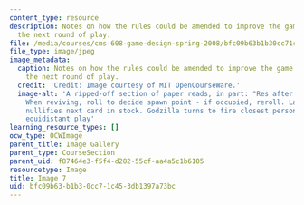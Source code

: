 ```yaml
---
content_type: resource
description: Notes on how the rules could be amended to improve the game will influence
  the next round of play.
file: /media/courses/cms-608-game-design-spring-2008/bfc09b63b1b30cc71c453db1397a73bc_07.jpg
file_type: image/jpeg
image_metadata:
  caption: Notes on how the rules could be amended to improve the game will influence
    the next round of play.
  credit: 'Credit: Image courtesy of MIT OpenCourseWare.'
  image-alt: 'A ripped-off section of paper reads, in part: "Res after 1 turn (post-death).
    When reviving, roll to decide spawn point - if occupied, reroll. Landing in pond
    nullifies next card in stock. Godzilla turns to fire closest person. In case of
    equidistant play'
learning_resource_types: []
ocw_type: OCWImage
parent_title: Image Gallery
parent_type: CourseSection
parent_uid: f87464e3-f5f4-d282-55cf-aa4a5c1b6105
resourcetype: Image
title: Image 7
uid: bfc09b63-b1b3-0cc7-1c45-3db1397a73bc
---
```

